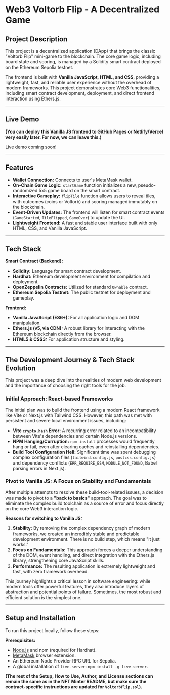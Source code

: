 # Web3 Voltorb Flip - A Decentralized Game

## Project Description

This project is a decentralized application (DApp) that brings the classic "Voltorb Flip" mini-game to the blockchain. The core game logic, including board state and scoring, is managed by a Solidity smart contract deployed on the Ethereum Sepolia testnet.

The frontend is built with **Vanilla JavaScript, HTML, and CSS**, providing a lightweight, fast, and reliable user experience without the overhead of modern frameworks. This project demonstrates core Web3 functionalities, including smart contract development, deployment, and direct frontend interaction using Ethers.js.

---

## Live Demo

**(You can deploy this Vanilla JS frontend to GitHub Pages or Netlify/Vercel very easily later. For now, we can leave this.)**

Live demo coming soon!

---

## Features

*   **Wallet Connection:** Connects to user's MetaMask wallet.
*   **On-Chain Game Logic:** `startGame` function initializes a new, pseudo-randomized 5x5 game board on the smart contract.
*   **Interactive Gameplay:** `flipTile` function allows users to reveal tiles, with outcomes (coins or Voltorb) and scoring managed immutably on the blockchain.
*   **Event-Driven Updates:** The frontend will listen for smart contract events (`GameStarted`, `TileFlipped`, `GameOver`) to update the UI.
*   **Lightweight Frontend:** A fast and stable user interface built with only HTML, CSS, and Vanilla JavaScript.

---

## Tech Stack

**Smart Contract (Backend):**
*   **Solidity:** Language for smart contract development.
*   **Hardhat:** Ethereum development environment for compilation and deployment.
*   **OpenZeppelin Contracts:** Utilized for standard `Ownable` contract.
*   **Ethereum Sepolia Testnet:** The public testnet for deployment and gameplay.

**Frontend:**
*   **Vanilla JavaScript (ES6+):** For all application logic and DOM manipulation.
*   **Ethers.js (v5, via CDN):** A robust library for interacting with the Ethereum blockchain directly from the browser.
*   **HTML5 & CSS3:** For application structure and styling.

---

## The Development Journey & Tech Stack Evolution

This project was a deep dive into the realities of modern web development and the importance of choosing the right tools for the job.

### Initial Approach: React-based Frameworks

The initial plan was to build the frontend using a modern React framework like Vite or Next.js with Tailwind CSS. However, this path was met with persistent and severe local environment issues, including:

*   **Vite `crypto.hash` Error:** A recurring error related to an incompatibility between Vite's dependencies and certain Node.js versions.
*   **NPM Hanging/Corruption:** `npm install` processes would frequently hang or fail, even after clearing caches and reinstalling dependencies.
*   **Build Tool Configuration Hell:** Significant time was spent debugging complex configuration files (`tailwind.config.js`, `postcss.config.js`) and dependency conflicts (`ERR_REQUIRE_ESM`, `MODULE_NOT_FOUND`, Babel parsing errors in Next.js).

### Pivot to Vanilla JS: A Focus on Stability and Fundamentals

After multiple attempts to resolve these build-tool-related issues, a decision was made to pivot to a **"back to basics"** approach. The goal was to eliminate the complex build toolchain as a source of error and focus directly on the core Web3 interaction logic.

**Reasons for switching to Vanilla JS:**
1.  **Stability:** By removing the complex dependency graph of modern frameworks, we created an incredibly stable and predictable development environment. There is no build step, which means "it just works."
2.  **Focus on Fundamentals:** This approach forces a deeper understanding of the DOM, event handling, and direct integration with the Ethers.js library, strengthening core JavaScript skills.
3.  **Performance:** The resulting application is extremely lightweight and fast, with zero framework overhead.

This journey highlights a critical lesson in software engineering: while modern tools offer powerful features, they also introduce layers of abstraction and potential points of failure. Sometimes, the most robust and efficient solution is the simplest one.

---

## Setup and Installation

To run this project locally, follow these steps:

**Prerequisites:**
*   [Node.js](https://nodejs.org/) and npm (required for Hardhat).
*   [MetaMask](https://metamask.io/) browser extension.
*   An Ethereum Node Provider RPC URL for Sepolia.
*   A global installation of `live-server`: `npm install -g live-server`.

**(The rest of the Setup, How to Use, Author, and License sections can remain the same as in the NFT Minter README, but make sure the contract-specific instructions are updated for `VoltorbFlip.sol`).**